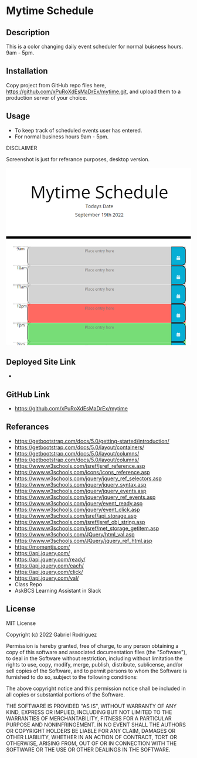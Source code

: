 # Mytime Schedule

## Description 

This is a color changing daily event scheduler for normal buisness hours. 9am - 5pm. 

## Installation

Copy project from GitHub repo files here, https://github.com/xPuRoXdEsMaDrEx/mytime.git, and upload them to a production server of your choice.

## Usage
    
- To keep track of scheduled events user has entered.
- For normal business hours 9am - 5pm.

DISCLAIMER

Screenshot is just for referance purposes, desktop version.

![alt text](./assets/images/Screenshot%20Mytime%20Schedule.png)

## Deployed Site Link

- 

## GitHub Link

- https://github.com/xPuRoXdEsMaDrEx/mytime

## Referances

- https://getbootstrap.com/docs/5.0/getting-started/introduction/
- https://getbootstrap.com/docs/5.0/layout/containers/
- https://getbootstrap.com/docs/5.0/layout/columns/
- https://getbootstrap.com/docs/5.0/layout/columns/
- https://www.w3schools.com/jsref/jsref_reference.asp
- https://www.w3schools.com/icons/icons_reference.asp
- https://www.w3schools.com/jquery/jquery_ref_selectors.asp
- https://www.w3schools.com/jquery/jquery_syntax.asp
- https://www.w3schools.com/jquery/jquery_events.asp
- https://www.w3schools.com/jquery/jquery_ref_events.asp
- https://www.w3schools.com/jquery/event_ready.asp
- https://www.w3schools.com/jquery/event_click.asp
- https://www.w3schools.com/jsref/api_storage.asp
- https://www.w3schools.com/jsref/jsref_obj_string.asp
- https://www.w3schools.com/jsref/met_storage_getitem.asp
- https://www.w3schools.com/JQuery/html_val.asp
- https://www.w3schools.com/JQuery/jquery_ref_html.asp
- https://momentjs.com/
- https://api.jquery.com/
- https://api.jquery.com/ready/
- https://api.jquery.com/each/
- https://api.jquery.com/click/
- https://api.jquery.com/val/
- Class Repo
- AskBCS Learning Assistant in Slack

## License

MIT License

Copyright (c) 2022 Gabriel Rodriguez

Permission is hereby granted, free of charge, to any person obtaining a copy
of this software and associated documentation files (the "Software"), to deal
in the Software without restriction, including without limitation the rights
to use, copy, modify, merge, publish, distribute, sublicense, and/or sell
copies of the Software, and to permit persons to whom the Software is
furnished to do so, subject to the following conditions:

The above copyright notice and this permission notice shall be included in all
copies or substantial portions of the Software.

THE SOFTWARE IS PROVIDED "AS IS", WITHOUT WARRANTY OF ANY KIND, EXPRESS OR
IMPLIED, INCLUDING BUT NOT LIMITED TO THE WARRANTIES OF MERCHANTABILITY,
FITNESS FOR A PARTICULAR PURPOSE AND NONINFRINGEMENT. IN NO EVENT SHALL THE
AUTHORS OR COPYRIGHT HOLDERS BE LIABLE FOR ANY CLAIM, DAMAGES OR OTHER
LIABILITY, WHETHER IN AN ACTION OF CONTRACT, TORT OR OTHERWISE, ARISING FROM,
OUT OF OR IN CONNECTION WITH THE SOFTWARE OR THE USE OR OTHER DEALINGS IN THE
SOFTWARE.


    